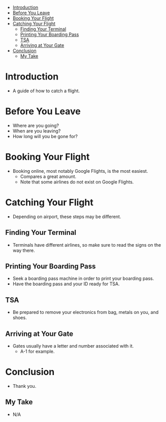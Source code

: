 - [Introduction](#introduction)
- [Before You Leave](#before-you-leave)
- [Booking Your Flight](#booking-your-flight)
- [Catching Your Flight](#catching-your-flight)
  - [Finding Your Terminal](#finding-your-terminal)
  - [Printing Your Boarding Pass](#printing-your-boarding-pass)
  - [TSA](#tsa)
  - [Arriving at Your Gate](#arriving-at-your-gate)
- [Conclusion](#conclusion)
  - [My Take](#my-take)

# Introduction

- A guide of how to catch a flight.

# Before You Leave

- Where are you going?
- When are you leaving?
- How long will you be gone for?

# Booking Your Flight

- Booking online, most notably Google Flights, is the most easiest.
  - Compares a great amount.
  - Note that some airlines do not exist on Google Flights.

# Catching Your Flight

- Depending on airport, these steps may be different.

## Finding Your Terminal

- Terminals have different airlines, so make sure to read the signs on the way there.

## Printing Your Boarding Pass

- Seek a boarding pass machine in order to print your boarding pass.
- Have the boarding pass and your ID ready for TSA.

## TSA

- Be prepared to remove your electronics from bag, metals on you, and shoes.

## Arriving at Your Gate

- Gates usually have a letter and number associated with it.
  - A-1 for example.

# Conclusion

- Thank you.

## My Take

- N/A
